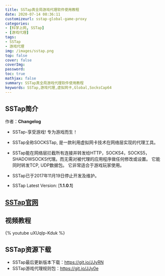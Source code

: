 ```yaml
---
title: SSTap真全局游戏代理软件使用教程
date: 2020-07-14 08:36:11
customizeurl: sstap-global-game-proxy
categories:
- [科学上网, SSTap]
- [游戏代理]
tags:
- SSTap
- 游戏代理
img: /images/sstap.png
top: false
cover: false
coverImg: 
password: 
toc: true
mathjax: false
summary: SSTap真全局游戏代理软件使用教程
keywords: SSTap,游戏代理,虚拟网卡,Global,SocksCap64
---
```


## SSTap简介

作者：**Changelog**

- SSTap-享受游戏! 专为游戏而生！
- SSTap全称SOCKSTap, 是一款利用虚拟网卡技术在网络层实现的代理工具。

- SSTap能在网络层拦截所有连接并转发给HTTP，SOCKS4，SOCKS5，SHADOWSOCKS代理。而无需对被代理的应用程序做任何修改或设置。 它能同时转发TCP, UDP数据包。 它非常适合于游戏玩家使用。
- SSTap已于2017年11月19日停止开发及维护。
- SSTap Latest Version: [**1.1.0.1**]

## [SSTap官网](https://www.sockscap64.com/sstap-%E4%BA%AB%E5%8F%97%E6%B8%B8%E6%88%8F-%E4%BD%BF%E7%94%A8sstap/)

## 视频教程

{% youtube uXUqIp-Kduk %}

## SSTap资源下载

- SSTap最后更新版本下载：https://git.io/JJyRN
- SSTap游戏代理规则包：https://git.io/JJy0e
